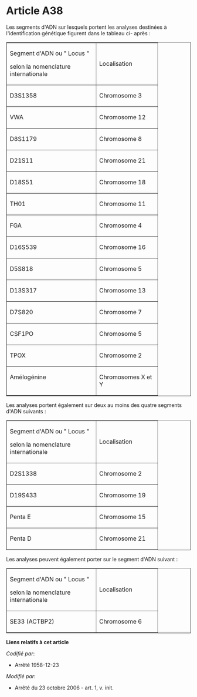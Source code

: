 # Article A38

Les segments d'ADN sur lesquels portent les analyses destinées à l'identification génétique figurent dans le tableau ci-
après : 

<table cellspacing="0" width="378" cellpadding="0" border="1" align="center">
  <tbody>
    <tr>
      <td width="227">

Segment d'ADN ou " Locus "

selon la nomenclature internationale

</td>
      <td width="151">

Localisation

</td>
    </tr>
    <tr>
      <td width="227" valign="top">

D3S1358

</td>
      <td valign="top" width="151">

Chromosome 3

</td>
    </tr>
    <tr>
      <td width="227" valign="top">

VWA

</td>
      <td valign="top" width="151">

Chromosome 12

</td>
    </tr>
    <tr>
      <td width="227" valign="top">

D8S1179

</td>
      <td valign="top" width="151">

Chromosome 8

</td>
    </tr>
    <tr>
      <td width="227" valign="top">

D21S11

</td>
      <td width="151" valign="top">

Chromosome 21

</td>
    </tr>
    <tr>
      <td valign="top" width="227">

D18S51

</td>
      <td valign="top" width="151">

Chromosome 18

</td>
    </tr>
    <tr>
      <td width="227" valign="top">

TH01

</td>
      <td width="151" valign="top">

Chromosome 11

</td>
    </tr>
    <tr>
      <td valign="top" width="227">

FGA 

</td>
      <td width="151" valign="top">

Chromosome 4

</td>
    </tr>
    <tr>
      <td width="227" valign="top">

D16S539

</td>
      <td width="151" valign="top">

Chromosome 16

</td>
    </tr>
    <tr>
      <td width="227" valign="top">

D5S818

</td>
      <td valign="top" width="151">

Chromosome 5

</td>
    </tr>
    <tr>
      <td width="227" valign="top">

D13S317

</td>
      <td valign="top" width="151">

Chromosome 13

</td>
    </tr>
    <tr>
      <td valign="top" width="227">

D7S820 

</td>
      <td valign="top" width="151">

Chromosome 7

</td>
    </tr>
    <tr>
      <td width="227" valign="top">

CSF1PO

</td>
      <td width="151" valign="top">

Chromosome 5

</td>
    </tr>
    <tr>
      <td valign="top" width="227">

TPOX

</td>
      <td width="151" valign="top">

Chromosome 2

</td>
    </tr>
    <tr>
      <td valign="top" width="227">

Amélogénine

</td>
      <td width="151" valign="top">

Chromosomes X et Y

</td>
    </tr>
  </tbody>
</table>

Les analyses portent également sur deux au moins des quatre segments d'ADN suivants :

<table align="center" border="1" cellspacing="0" width="378" cellpadding="0">
  <tbody>
    <tr>
      <td width="227">

Segment d'ADN ou " Locus "

selon la nomenclature internationale

</td>
      <td width="151">

Localisation

</td>
    </tr>
    <tr>
      <td valign="top" width="227">

D2S1338 

</td>
      <td valign="top" width="151">

Chromosome 2

</td>
    </tr>
    <tr>
      <td width="227" valign="top">

D19S433

</td>
      <td valign="top" width="151">

Chromosome 19

</td>
    </tr>
    <tr>
      <td valign="top" width="227">

Penta E

</td>
      <td width="151" valign="top">

Chromosome 15

</td>
    </tr>
    <tr>
      <td valign="top" width="227">

Penta D

</td>
      <td width="151" valign="top">

Chromosome 21

</td>
    </tr>
  </tbody>
</table>

Les analyses peuvent également porter sur le segment d'ADN suivant :

<table width="378" border="1" cellpadding="0" align="center" cellspacing="0">
  <tbody>
    <tr>
      <td width="227">

Segment d'ADN ou " Locus "

selon la nomenclature internationale

</td>
      <td width="151">

Localisation

</td>
    </tr>
    <tr>
      <td width="227" valign="top">

SE33 (ACTBP2)

</td>
      <td valign="top" width="151">

Chromosome 6

</td>
    </tr>
  </tbody>
</table>

**Liens relatifs à cet article**

_Codifié par_:

  - Arrêté 1958-12-23

_Modifié par_:

  - Arrêté du 23 octobre 2006 - art. 1, v. init.
